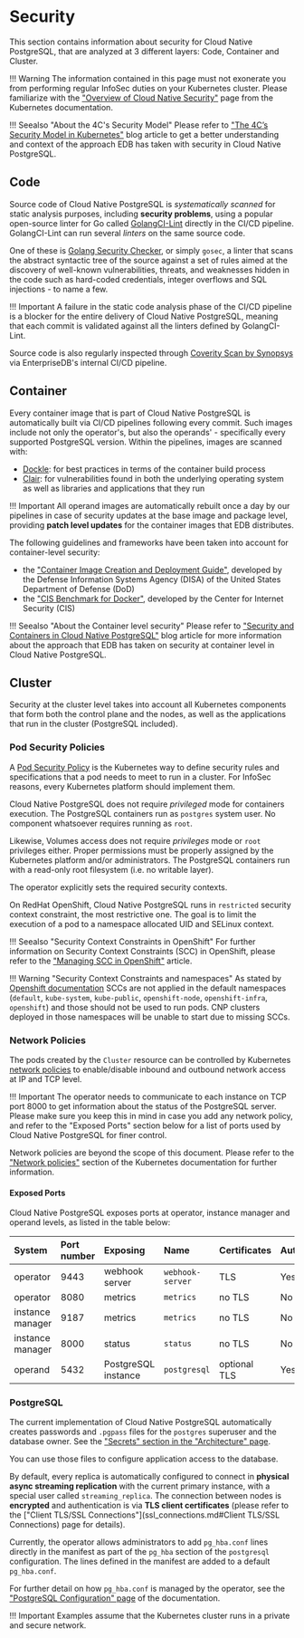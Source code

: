 # Security

This section contains information about security for Cloud Native PostgreSQL,
that are analyzed at 3 different layers: Code, Container and Cluster.

!!! Warning
    The information contained in this page must not exonerate you from
    performing regular InfoSec duties on your Kubernetes cluster. Please
    familiarize with the ["Overview of Cloud Native Security"](https://kubernetes.io/docs/concepts/security/overview/)
    page from the Kubernetes documentation.

!!! Seealso "About the 4C's Security Model"
    Please refer to ["The 4C’s Security Model in Kubernetes"](https://www.enterprisedb.com/blog/4cs-security-model-kubernetes)
    blog article to get a better understanding and context of the approach EDB
    has taken with security in Cloud Native PostgreSQL.

## Code

Source code of Cloud Native PostgreSQL is *systematically scanned* for static analysis purposes,
including **security problems**, using a popular open-source linter for Go called
[GolangCI-Lint](https://github.com/golangci/golangci-lint) directly in the CI/CD pipeline.
GolangCI-Lint can run several *linters* on the same source code.

One of these is [Golang Security Checker](https://github.com/securego/gosec), or simply `gosec`,
a linter that scans the abstract syntactic tree of the source against a set of rules aimed at
the discovery of well-known vulnerabilities, threats, and weaknesses hidden in
the code such as hard-coded credentials, integer overflows and SQL injections - to name a few.

!!! Important
    A failure in the static code analysis phase of the CI/CD pipeline is a blocker
    for the entire delivery of Cloud Native PostgreSQL, meaning that each commit is validated
    against all the linters defined by GolangCI-Lint.

Source code is also regularly inspected through [Coverity Scan by Synopsys](https://scan.coverity.com/)
via EnterpriseDB's internal CI/CD pipeline.

## Container

Every container image that is part of Cloud Native PostgreSQL is automatically built via CI/CD pipelines following every commit.
Such images include not only the operator's, but also the operands' - specifically every supported PostgreSQL version.
Within the pipelines, images are scanned with:

- [Dockle](https://github.com/goodwithtech/dockle): for best practices in terms
  of the container build process
- [Clair](https://github.com/quay/clair): for vulnerabilities found in both the
  underlying operating system as well as libraries and applications that they run

!!! Important
    All operand images are automatically rebuilt once a day by our pipelines in case
    of security updates at the base image and package level, providing **patch level updates**
    for the container images that EDB distributes.

The following guidelines and frameworks have been taken into account for container-level security:

- the ["Container Image Creation and Deployment Guide"](https://dl.dod.cyber.mil/wp-content/uploads/devsecops/pdf/DevSecOps_Enterprise_Container_Image_Creation_and_Deployment_Guide_2.6-Public-Release.pdf),
  developed by the Defense Information Systems Agency (DISA) of the United States Department of Defense (DoD)
- the ["CIS Benchmark for Docker"](https://www.cisecurity.org/benchmark/docker/),
  developed by the Center for Internet Security (CIS)

!!! Seealso "About the Container level security"
    Please refer to ["Security and Containers in Cloud Native PostgreSQL"](https://www.enterprisedb.com/blog/security-and-containers-cloud-native-postgresql)
    blog article for more information about the approach that EDB has taken on
    security at container level in Cloud Native PostgreSQL.

## Cluster

Security at the cluster level takes into account all Kubernetes components that
form both the control plane and the nodes, as well as the applications that run in
the cluster (PostgreSQL included).

### Pod Security Policies

A [Pod Security Policy](https://kubernetes.io/docs/concepts/policy/pod-security-policy/)
is the Kubernetes way to define security rules and specifications that a pod needs to meet
to run in a cluster.
For InfoSec reasons, every Kubernetes platform should implement them.

Cloud Native PostgreSQL does not require *privileged* mode for containers execution.
The PostgreSQL containers run as `postgres` system user. No component whatsoever requires running as `root`.

Likewise, Volumes access does not require *privileges* mode or `root` privileges either.
Proper permissions must be properly assigned by the Kubernetes platform and/or administrators.
The PostgreSQL containers run with a read-only root filesystem (i.e. no writable layer).

The operator explicitly sets the required security contexts.

On RedHat OpenShift, Cloud Native PostgreSQL runs in `restricted` security context constraint,
the most restrictive one. The goal is to limit the execution of a pod to a namespace allocated UID
and SELinux context.

!!! Seealso "Security Context Constraints in OpenShift"
    For further information on Security Context Constraints (SCC) in
    OpenShift, please refer to the
    ["Managing SCC in OpenShift"](https://www.openshift.com/blog/managing-sccs-in-openshift)
    article.

!!! Warning "Security Context Constraints and namespaces"
    As stated by [Openshift documentation](https://docs.openshift.com/container-platform/latest/authentication/managing-security-context-constraints.html#role-based-access-to-ssc_configuring-internal-oauth)
    SCCs are not applied in the default namespaces (`default`, `kube-system`,
    `kube-public`, `openshift-node`, `openshift-infra`, `openshift`) and those
    should not be used to run pods. CNP clusters deployed in those namespaces
    will be unable to start due to missing SCCs.

### Network Policies

The pods created by the `Cluster` resource can be controlled by Kubernetes
[network policies](https://kubernetes.io/docs/concepts/services-networking/network-policies/)
to enable/disable inbound and outbound network access at IP and TCP level.

!!! Important
    The operator needs to communicate to each instance on TCP port 8000
    to get information about the status of the PostgreSQL server. Please
    make sure you keep this in mind in case you add any network policy,
    and refer to the "Exposed Ports" section below for a list of ports used by
    Cloud Native PostgreSQL for finer control.

Network policies are beyond the scope of this document.
Please refer to the ["Network policies"](https://kubernetes.io/docs/concepts/services-networking/network-policies/)
section of the Kubernetes documentation for further information.

#### Exposed Ports

Cloud Native PostgreSQL exposes ports at operator, instance manager and operand
levels, as listed in the table below:

System           | Port number  | Exposing            |  Name               |  Certificates  |  Authentication
:--------------- | :----------- | :------------------ | :------------------ | :------------  | :--------------
operator         | 9443         | webhook server      | `webhook-server`    |  TLS           | Yes
operator         | 8080         | metrics             | `metrics`           |  no TLS        | No
instance manager | 9187         | metrics             | `metrics`           |  no TLS        | No
instance manager | 8000         | status              | `status`            |  no TLS        | No
operand          | 5432         | PostgreSQL instance | `postgresql`        |  optional TLS  | Yes

### PostgreSQL

The current implementation of Cloud Native PostgreSQL automatically creates
passwords and `.pgpass` files for the `postgres` superuser and the database owner.
See the ["Secrets" section in the "Architecture" page](architecture.md#secrets).

You can use those files to configure application access to the database.

By default, every replica is automatically configured to connect in **physical
async streaming replication** with the current primary instance, with a special
user called `streaming_replica`. The connection between nodes is **encrypted**
and authentication is via **TLS client certificates** (please refer to the
["Client TLS/SSL Connections"](ssl_connections.md#Client TLS/SSL Connections) page
for details).

Currently, the operator allows administrators to add `pg_hba.conf` lines directly in the manifest
as part of the `pg_hba` section of the `postgresql` configuration. The lines defined in the
manifest are added to a default `pg_hba.conf`.

For further detail on how `pg_hba.conf` is managed by the operator, see the
["PostgreSQL Configuration" page](postgresql_conf.md#the-pg_hba-section) of the documentation.

!!! Important
    Examples assume that the Kubernetes cluster runs in a private and secure network.

